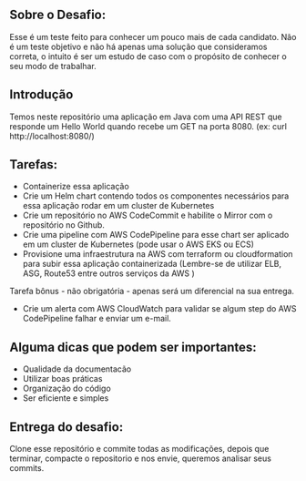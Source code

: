 ## Sobre o Desafio: 

Esse é um teste feito para conhecer um pouco mais de cada candidato. Não é um teste objetivo e não há apenas uma solução que consideramos correta, o intuito é ser um estudo de caso com o propósito de conhecer o seu modo de trabalhar.

## Introdução

Temos neste repositório uma aplicação em Java com uma API REST que responde um Hello World quando recebe um GET na porta 8080. (ex: curl http://localhost:8080/)

## Tarefas: 

* Containerize essa aplicação
* Crie um Helm chart contendo todos os componentes necessários para essa aplicação rodar em um cluster de Kubernetes
* Crie um repositório no AWS CodeCommit e habilite o Mirror com o repositório no Github.
* Crie uma pipeline com AWS CodePipeline para esse chart ser aplicado em um cluster de Kubernetes (pode usar o AWS EKS ou ECS)
* Provisione uma infraestrutura na AWS com terraform ou cloudformation para subir essa aplicação containerizada (Lembre-se de utilizar ELB, ASG, Route53 entre outros serviços da AWS )

Tarefa bônus - não obrigatória - apenas será um diferencial na sua entrega.
* Crie um alerta com AWS CloudWatch para validar se algum step do AWS CodePipeline falhar e enviar um e-mail.

## Alguma dicas que podem ser importantes:
* Qualidade da documentacão
* Utilizar boas práticas
* Organização do código
* Ser eficiente e simples

## Entrega do desafio:
Clone esse repositório e commite todas as modificações, depois que terminar, compacte o repositorio e nos envie, queremos analisar seus commits.
